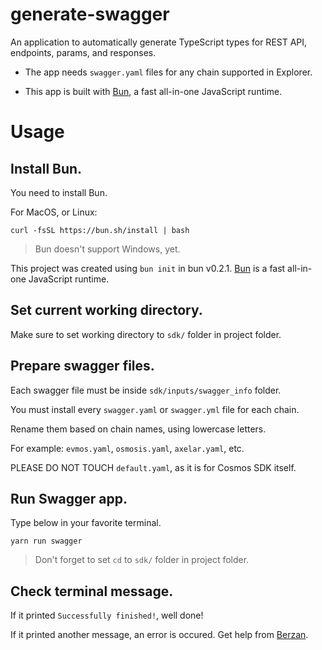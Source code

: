 # generate-swagger

An application to automatically generate TypeScript types for REST API, endpoints, params, and responses.

- The app needs `swagger.yaml` files for any chain supported in Explorer.

- This app is built with [Bun](https://bun.sh/), a fast all-in-one JavaScript runtime.

# Usage

## Install Bun.
You need to install Bun.

For MacOS, or Linux:
```
curl -fsSL https://bun.sh/install | bash
```
> Bun doesn't support Windows, yet.

This project was created using `bun init` in bun v0.2.1. [Bun](https://bun.sh) is a fast all-in-one JavaScript runtime.

## Set current working directory.
Make sure to set working directory to `sdk/` folder in project folder.

## Prepare swagger files.
Each swagger file must be inside `sdk/inputs/swagger_info` folder. 

You must install every `swagger.yaml` or `swagger.yml` file for each chain.

Rename them based on chain names, using lowercase letters.

For example: `evmos.yaml`, `osmosis.yaml`, `axelar.yaml`, etc.

PLEASE DO NOT TOUCH `default.yaml`, as it is for Cosmos SDK itself.

## Run Swagger app.
Type below in your favorite terminal.
```
yarn run swagger
```
> Don't forget to set `cd` to `sdk/` folder in project folder.


## Check terminal message.
If it printed `Successfully finished!`, well done!

If it printed another message, an error is occured. Get help from [Berzan](https://github.com/BerzanXYZ).
